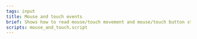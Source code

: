 ```yaml
---
tags: input
title: Mouse and touch events
brief: Shows how to read mouse/touch movement and mouse/touch button state.
scripts: mouse_and_touch.script
---
```

